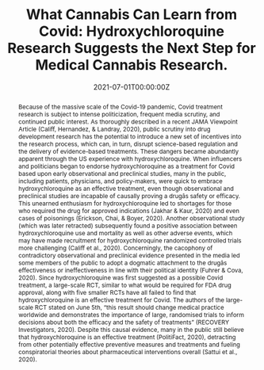 ---
title: "What Cannabis Can Learn from Covid: Hydroxychloroquine Research Suggests the Next Step for Medical Cannabis Research."

authors:
- "admin"
date: "2021-07-01T00:00:00Z"
doi: "10.1016/j.drugpo.2021.103133"
venue: "International Journal of Drug Policy"
publishDate: "2017-01-01T00:00:00Z"
publication_types: ["2"]
abstract: "Because of the massive scale of the Covid-19 pandemic, Covid treatment research is subject to intense politicization, frequent media scrutiny, and continued public interest. As thoroughly described in a recent JAMA Viewpoint Article (Califf, Hernandez, & Landray, 2020), public scrutiny into drug development research has the potential to introduce a new set of incentives into the research process, which can, in turn, disrupt science-based regulation and the delivery of evidence-based treatments. These dangers became abundantly apparent through the US experience with hydroxychloroquine. When influencers and politicians began to endorse hydroxychloroquine as a treatment for Covid based upon early observational and preclinical studies, many in the public, including patients, physicians, and policy-makers, were quick to embrace hydroxychloroquine as an effective treatment, even though observational and preclinical studies are incapable of causally proving a drugâs safety or efficacy. This unearned enthusiasm for hydroxychloroquine led to shortages for those who required the drug for approved indications (Jakhar & Kaur, 2020) and even cases of poisonings (Erickson, Chai, & Boyer, 2020). Another observational study (which was later retracted) subsequently found a positive association between hydroxychloroquine use and mortality as well as other adverse events, which may have made recruitment for hydroxychloroquine randomized controlled trials more challenging (Califf et al., 2020). Concerningly, the cacophony of contradictory observational and preclinical evidence presented in the media led some members of the public to adopt a dogmatic attachment to the drugâs effectiveness or ineffectiveness in line with their political identity (Fuhrer & Cova, 2020). Since hydroxychloroquine was first suggested as a possible Covid treatment, a large-scale RCT, similar to what would be required for FDA drug approval, along with five smaller RCTs have all failed to find that hydroxychloroquine is an effective treatment for Covid. The authors of the large-scale RCT stated on June 5th, “this result should change medical practice worldwide and demonstrates the importance of large, randomised trials to inform decisions about both the efficacy and the safety of treatments” (RECOVERY Investigators, 2020). Despite this causal evidence, many in the public still believe that hydroxychloroquine is an effective treatment (PolitiFact, 2020), detracting from other potentially effective preventive measures and treatments and fueling conspiratorial theories about pharmaceutical interventions overall (Sattui et al., 2020)."
summary: "Caputi, T. L. (2021). What cannabis can learn from Covid: Hydroxychloroquine research suggests the next step for medical cannabis research. International Journal of Drug Policy, 93, 103133. doi:10.1016/j.drugpo.2021.103133"
tags: 
featured: true
links:
- name: Paper Link
  url: "https://www.sciencedirect.com/science/article/pii/S0955395921000311"
url_pdf: "/files/IJDP-2021.pdf"
image:
  focal_point: ""
  preview_only: false
---